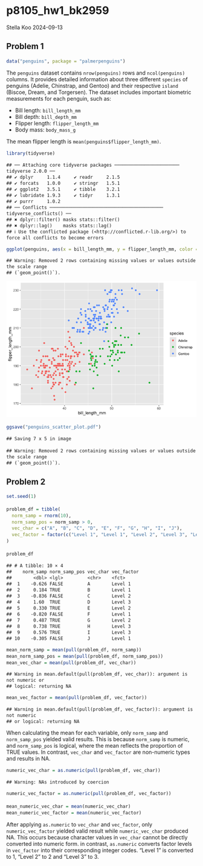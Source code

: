 p8105_hw1_bk2959
================
Stella Koo
2024-09-13

## Problem 1

``` r
data("penguins", package = "palmerpenguins")
```

The `penguins` dataset contains `nrow(penguins)` rows and
`ncol(penguins)` columns. It provides detailed information about three
different `species` of penguins (Adelie, Chinstrap, and Gentoo) and
their respective `island` (Biscoe, Dream, and Torgersen). The dataset
includes important biometric measurements for each penguin, such as:

- Bill length: `bill_length_mm`
- Bill depth: `bill_depth_mm`
- Flipper length: `flipper_length_mm`
- Body mass: `body_mass_g`

The mean flipper length is `mean(penguins$flipper_length_mm)`.

``` r
library(tidyverse)
```

    ## ── Attaching core tidyverse packages ──────────────────────── tidyverse 2.0.0 ──
    ## ✔ dplyr     1.1.4     ✔ readr     2.1.5
    ## ✔ forcats   1.0.0     ✔ stringr   1.5.1
    ## ✔ ggplot2   3.5.1     ✔ tibble    3.2.1
    ## ✔ lubridate 1.9.3     ✔ tidyr     1.3.1
    ## ✔ purrr     1.0.2     
    ## ── Conflicts ────────────────────────────────────────── tidyverse_conflicts() ──
    ## ✖ dplyr::filter() masks stats::filter()
    ## ✖ dplyr::lag()    masks stats::lag()
    ## ℹ Use the conflicted package (<http://conflicted.r-lib.org/>) to force all conflicts to become errors

``` r
ggplot(penguins, aes(x = bill_length_mm, y = flipper_length_mm, color = species)) + geom_point()
```

    ## Warning: Removed 2 rows containing missing values or values outside the scale range
    ## (`geom_point()`).

![](p8105_hw1_bk2959_files/figure-gfm/unnamed-chunk-2-1.png)<!-- -->

``` r
ggsave("penguins_scatter_plot.pdf")
```

    ## Saving 7 x 5 in image

    ## Warning: Removed 2 rows containing missing values or values outside the scale range
    ## (`geom_point()`).

## Problem 2

``` r
set.seed(1)

problem_df = tibble(
  norm_samp = rnorm(10),
  norm_samp_pos = norm_samp > 0,
  vec_char = c("A", "B", "C", "D", "E", "F", "G", "H", "I", "J"),
  vec_factor = factor(c("Level 1", "Level 1", "Level 2", "Level 3", "Level 2", "Level 1", "Level 2", "Level 3", "Level 3", "Level 1"))
)

problem_df
```

    ## # A tibble: 10 × 4
    ##    norm_samp norm_samp_pos vec_char vec_factor
    ##        <dbl> <lgl>         <chr>    <fct>     
    ##  1    -0.626 FALSE         A        Level 1   
    ##  2     0.184 TRUE          B        Level 1   
    ##  3    -0.836 FALSE         C        Level 2   
    ##  4     1.60  TRUE          D        Level 3   
    ##  5     0.330 TRUE          E        Level 2   
    ##  6    -0.820 FALSE         F        Level 1   
    ##  7     0.487 TRUE          G        Level 2   
    ##  8     0.738 TRUE          H        Level 3   
    ##  9     0.576 TRUE          I        Level 3   
    ## 10    -0.305 FALSE         J        Level 1

``` r
mean_norm_samp = mean(pull(problem_df, norm_samp))
mean_norm_samp_pos = mean(pull(problem_df, norm_samp_pos))
mean_vec_char = mean(pull(problem_df, vec_char))
```

    ## Warning in mean.default(pull(problem_df, vec_char)): argument is not numeric or
    ## logical: returning NA

``` r
mean_vec_factor = mean(pull(problem_df, vec_factor))
```

    ## Warning in mean.default(pull(problem_df, vec_factor)): argument is not numeric
    ## or logical: returning NA

When calculating the mean for each variable, only `norm_samp` and
`norm_samp_pos` yielded valid results. This is because `norm_samp` is
numeric, and `norm_samp_pos` is logical, where the mean reflects the
proportion of TRUE values. In contrast, `vec_char` and `vec_factor` are
non-numeric types and results in NA.

``` r
numeric_vec_char = as.numeric(pull(problem_df, vec_char))
```

    ## Warning: NAs introduced by coercion

``` r
numeric_vec_factor = as.numeric(pull(problem_df, vec_factor))

mean_numeric_vec_char = mean(numeric_vec_char)
mean_numeric_vec_factor = mean(numeric_vec_factor)
```

After applying `as.numeric` to `vec_char` and `vec_factor`, only
`numeric_vec_factor` yielded valid result while `numeric_vec_char`
produced NA. This occurs because character values in `vec_char` cannot
be directly converted into numeric form. in contrast, `as.numeric`
converts factor levels in `vec_factor` into their corresponding integer
codes. “Level 1” is converted to 1, “Level 2” to 2 and “Level 3” to 3.
